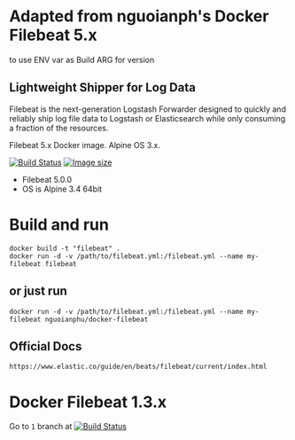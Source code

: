 # Adapted from nguoianph's Docker Filebeat 5.x
to use ENV var as Build ARG for version

## Lightweight Shipper for Log Data

Filebeat is the next-generation Logstash Forwarder designed to quickly and reliably ship log file data to Logstash or Elasticsearch while only consuming a fraction of the resources. 

Filebeat 5.x Docker image. Alpine OS 3.x.

[![Build Status](https://travis-ci.org/nguoianphu/docker-filebeat.svg?branch=master)](https://travis-ci.org/nguoianphu/docker-filebeat) [![Image size](https://images.microbadger.com/badges/image/nguoianphu/docker-filebeat.svg)](https://microbadger.com/images/nguoianphu/docker-filebeat "Get your own image badge on microbadger.com")

- Filebeat 5.0.0
- OS is Alpine 3.4 64bit

# Build and run
    
    docker build -t "filebeat" .
    docker run -d -v /path/to/filebeat.yml:/filebeat.yml --name my-filebeat filebeat
    
## or just run
    
    docker run -d -v /path/to/filebeat.yml:/filebeat.yml --name my-filebeat nguoianphu/docker-filebeat

## Official Docs
    https://www.elastic.co/guide/en/beats/filebeat/current/index.html
    
    
# Docker Filebeat 1.3.x

Go to ```1``` branch at     [![Build Status](https://travis-ci.org/nguoianphu/docker-filebeat.svg?branch=1)](https://github.com/nguoianphu/docker-filebeat/tree/1)
